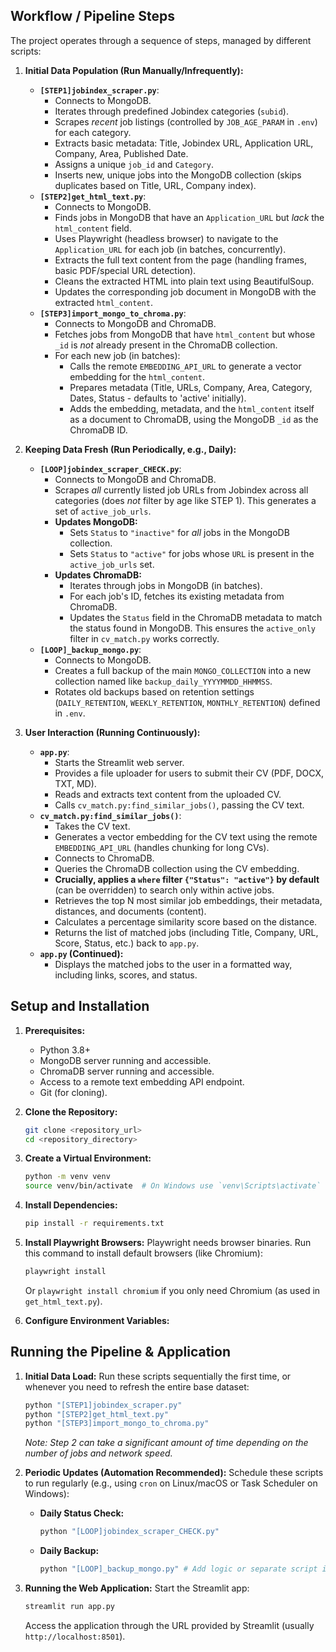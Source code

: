 ## Workflow / Pipeline Steps

The project operates through a sequence of steps, managed by different scripts:

1.  **Initial Data Population (Run Manually/Infrequently):**
    *   **`[STEP1]jobindex_scraper.py`**:
        *   Connects to MongoDB.
        *   Iterates through predefined Jobindex categories (`subid`).
        *   Scrapes *recent* job listings (controlled by `JOB_AGE_PARAM` in `.env`) for each category.
        *   Extracts basic metadata: Title, Jobindex URL, Application URL, Company, Area, Published Date.
        *   Assigns a unique `job_id` and `Category`.
        *   Inserts new, unique jobs into the MongoDB collection (skips duplicates based on Title, URL, Company index).
    *   **`[STEP2]get_html_text.py`**:
        *   Connects to MongoDB.
        *   Finds jobs in MongoDB that have an `Application_URL` but *lack* the `html_content` field.
        *   Uses Playwright (headless browser) to navigate to the `Application_URL` for each job (in batches, concurrently).
        *   Extracts the full text content from the page (handling frames, basic PDF/special URL detection).
        *   Cleans the extracted HTML into plain text using BeautifulSoup.
        *   Updates the corresponding job document in MongoDB with the extracted `html_content`.
    *   **`[STEP3]import_mongo_to_chroma.py`**:
        *   Connects to MongoDB and ChromaDB.
        *   Fetches jobs from MongoDB that have `html_content` but whose `_id` is *not* already present in the ChromaDB collection.
        *   For each new job (in batches):
            *   Calls the remote `EMBEDDING_API_URL` to generate a vector embedding for the `html_content`.
            *   Prepares metadata (Title, URLs, Company, Area, Category, Dates, Status - defaults to 'active' initially).
            *   Adds the embedding, metadata, and the `html_content` itself as a document to ChromaDB, using the MongoDB `_id` as the ChromaDB ID.

2.  **Keeping Data Fresh (Run Periodically, e.g., Daily):**
    *   **`[LOOP]jobindex_scraper_CHECK.py`**:
        *   Connects to MongoDB and ChromaDB.
        *   Scrapes *all* currently listed job URLs from Jobindex across all categories (does *not* filter by age like STEP 1). This generates a set of `active_job_urls`.
        *   **Updates MongoDB:**
            *   Sets `Status` to `"inactive"` for *all* jobs in the MongoDB collection.
            *   Sets `Status` to `"active"` for jobs whose `URL` is present in the `active_job_urls` set.
        *   **Updates ChromaDB:**
            *   Iterates through jobs in MongoDB (in batches).
            *   For each job's ID, fetches its existing metadata from ChromaDB.
            *   Updates the `Status` field in the ChromaDB metadata to match the status found in MongoDB. This ensures the `active_only` filter in `cv_match.py` works correctly.
    *   **`[LOOP]_backup_mongo.py`**:
        *   Connects to MongoDB.
        *   Creates a full backup of the main `MONGO_COLLECTION` into a new collection named like `backup_daily_YYYYMMDD_HHMMSS`.
        *   Rotates old backups based on retention settings (`DAILY_RETENTION`, `WEEKLY_RETENTION`, `MONTHLY_RETENTION`) defined in `.env`.

3.  **User Interaction (Running Continuously):**
    *   **`app.py`**:
        *   Starts the Streamlit web server.
        *   Provides a file uploader for users to submit their CV (PDF, DOCX, TXT, MD).
        *   Reads and extracts text content from the uploaded CV.
        *   Calls `cv_match.py:find_similar_jobs()`, passing the CV text.
    *   **`cv_match.py:find_similar_jobs()`**:
        *   Takes the CV text.
        *   Generates a vector embedding for the CV text using the remote `EMBEDDING_API_URL` (handles chunking for long CVs).
        *   Connects to ChromaDB.
        *   Queries the ChromaDB collection using the CV embedding.
        *   **Crucially, applies a `where` filter `{"Status": "active"}` by default** (can be overridden) to search only within active jobs.
        *   Retrieves the top N most similar job embeddings, their metadata, distances, and documents (content).
        *   Calculates a percentage similarity score based on the distance.
        *   Returns the list of matched jobs (including Title, Company, URL, Score, Status, etc.) back to `app.py`.
    *   **`app.py` (Continued):**
        *   Displays the matched jobs to the user in a formatted way, including links, scores, and status.

## Setup and Installation

1.  **Prerequisites:**
    *   Python 3.8+
    *   MongoDB server running and accessible.
    *   ChromaDB server running and accessible.
    *   Access to a remote text embedding API endpoint.
    *   Git (for cloning).

2.  **Clone the Repository:**
    ```bash
    git clone <repository_url>
    cd <repository_directory>
    ```

3.  **Create a Virtual Environment:**
    ```bash
    python -m venv venv
    source venv/bin/activate  # On Windows use `venv\Scripts\activate`
    ```

4.  **Install Dependencies:**
    ```bash
    pip install -r requirements.txt
    ```

5.  **Install Playwright Browsers:**
    Playwright needs browser binaries. Run this command to install default browsers (like Chromium):
    ```bash
    playwright install
    ```
    Or `playwright install chromium` if you only need Chromium (as used in `get_html_text.py`).

6.  **Configure Environment Variables:**
    

## Running the Pipeline & Application

1.  **Initial Data Load:**
    Run these scripts sequentially the first time, or whenever you need to refresh the entire base dataset:
    ```bash
    python "[STEP1]jobindex_scraper.py"
    python "[STEP2]get_html_text.py"
    python "[STEP3]import_mongo_to_chroma.py"
    ```
    *Note: Step 2 can take a significant amount of time depending on the number of jobs and network speed.*

2.  **Periodic Updates (Automation Recommended):**
    Schedule these scripts to run regularly (e.g., using `cron` on Linux/macOS or Task Scheduler on Windows):
    *   **Daily Status Check:**
        ```bash
        python "[LOOP]jobindex_scraper_CHECK.py"
        ```
    *   **Daily Backup:**
        ```bash
        python "[LOOP]_backup_mongo.py" # Add logic or separate script if you need weekly/monthly types too
        ```

3.  **Running the Web Application:**
    Start the Streamlit app:
    ```bash
    streamlit run app.py
    ```
    Access the application through the URL provided by Streamlit (usually `http://localhost:8501`).


